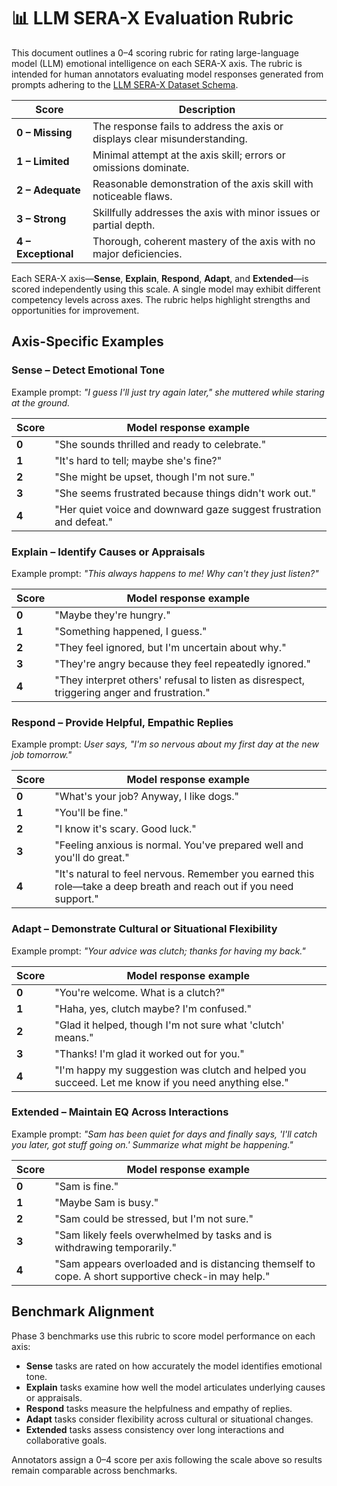 # 📊 LLM SERA-X Evaluation Rubric

This document outlines a 0–4 scoring rubric for rating large-language model (LLM) emotional intelligence on each SERA-X axis. The rubric is intended for human annotators evaluating model responses generated from prompts adhering to the [LLM SERA-X Dataset Schema](llm-serax-schema.md).

| Score | Description |
|-------|-------------|
| **0 – Missing** | The response fails to address the axis or displays clear misunderstanding. |
| **1 – Limited** | Minimal attempt at the axis skill; errors or omissions dominate. |
| **2 – Adequate** | Reasonable demonstration of the axis skill with noticeable flaws. |
| **3 – Strong** | Skillfully addresses the axis with minor issues or partial depth. |
| **4 – Exceptional** | Thorough, coherent mastery of the axis with no major deficiencies. |

Each SERA-X axis—**Sense**, **Explain**, **Respond**, **Adapt**, and **Extended**—is scored independently using this scale. A single model may exhibit different competency levels across axes. The rubric helps highlight strengths and opportunities for improvement.

## Axis-Specific Examples

### Sense – Detect Emotional Tone

Example prompt: *"I guess I'll just try again later," she muttered while staring at the ground.*

| Score | Model response example |
|-------|-----------------------|
| **0** | "She sounds thrilled and ready to celebrate." |
| **1** | "It's hard to tell; maybe she's fine?" |
| **2** | "She might be upset, though I'm not sure." |
| **3** | "She seems frustrated because things didn't work out." |
| **4** | "Her quiet voice and downward gaze suggest frustration and defeat." |

### Explain – Identify Causes or Appraisals

Example prompt: *"This always happens to me! Why can't they just listen?"*

| Score | Model response example |
|-------|-----------------------|
| **0** | "Maybe they're hungry." |
| **1** | "Something happened, I guess." |
| **2** | "They feel ignored, but I'm uncertain about why." |
| **3** | "They're angry because they feel repeatedly ignored." |
| **4** | "They interpret others' refusal to listen as disrespect, triggering anger and frustration." |

### Respond – Provide Helpful, Empathic Replies

Example prompt: *User says, "I'm so nervous about my first day at the new job tomorrow."*

| Score | Model response example |
|-------|-----------------------|
| **0** | "What's your job? Anyway, I like dogs." |
| **1** | "You'll be fine." |
| **2** | "I know it's scary. Good luck." |
| **3** | "Feeling anxious is normal. You've prepared well and you'll do great." |
| **4** | "It's natural to feel nervous. Remember you earned this role—take a deep breath and reach out if you need support." |

### Adapt – Demonstrate Cultural or Situational Flexibility

Example prompt: *"Your advice was clutch; thanks for having my back."*

| Score | Model response example |
|-------|-----------------------|
| **0** | "You're welcome. What is a clutch?" |
| **1** | "Haha, yes, clutch maybe? I'm confused." |
| **2** | "Glad it helped, though I'm not sure what 'clutch' means." |
| **3** | "Thanks! I'm glad it worked out for you." |
| **4** | "I'm happy my suggestion was clutch and helped you succeed. Let me know if you need anything else." |

### Extended – Maintain EQ Across Interactions

Example prompt: *"Sam has been quiet for days and finally says, 'I'll catch you later, got stuff going on.' Summarize what might be happening."*

| Score | Model response example |
|-------|-----------------------|
| **0** | "Sam is fine." |
| **1** | "Maybe Sam is busy." |
| **2** | "Sam could be stressed, but I'm not sure." |
| **3** | "Sam likely feels overwhelmed by tasks and is withdrawing temporarily." |
| **4** | "Sam appears overloaded and is distancing themself to cope. A short supportive check-in may help." |

## Benchmark Alignment

Phase 3 benchmarks use this rubric to score model performance on each axis:

- **Sense** tasks are rated on how accurately the model identifies emotional tone.
- **Explain** tasks examine how well the model articulates underlying causes or appraisals.
- **Respond** tasks measure the helpfulness and empathy of replies.
- **Adapt** tasks consider flexibility across cultural or situational changes.
- **Extended** tasks assess consistency over long interactions and collaborative goals.

Annotators assign a 0–4 score per axis following the scale above so results remain comparable across benchmarks.
